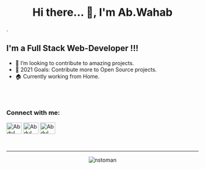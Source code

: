 ### <h1 align="center">Hi there... 👋,  I'm Ab.Wahab</h1>.

## I'm a Full Stack Web-Developer !!!

- 👯 I’m looking to contribute to amazing projects.
- 🥅 2021 Goals: Contribute more to Open Source projects.
- 🏠 Currently working from Home.
<br>
<br>

[comment]: <> (Connect With Me)

<p align="left">
<h3 align="left">Connect with me:</h3>
<a href="https://twitter.com/wahabachakzai" target="blank"><img align="center" src="https://cdn.jsdelivr.net/npm/simple-icons@3.0.1/icons/twitter.svg" alt="Abdul Wahab Achakzai" height="30" width="40" /></a>
<a href="https://instagram.com/wahab_achakzai" target="blank"><img align="center" src="https://cdn.jsdelivr.net/npm/simple-icons@3.0.1/icons/instagram.svg" alt="Abdul Wahab Achakzai" height="30" width="40" /></a>
<a href="https://facebook.com/abdulwahabachakzai" target="blank"><img align="center" src="https://cdn.jsdelivr.net/npm/simple-icons@3.0.1/icons/facebook.svg" alt="Abdul Wahab Achakzai" height="30" width="40" /></a>
</p>
<br />

---

<p align="center">
  <!-- <img src="https://github-readme-stats.vercel.app/api/top-langs/?username=AbdulWahabAchakzai&layout=compact" alt="AbdulWahabAchakzai" />
  -->
  <img src="https://github-readme-stats.vercel.app/api?username=AbdulWahabAchakzai&show_icons=true" alt="nstoman" />
</p>





